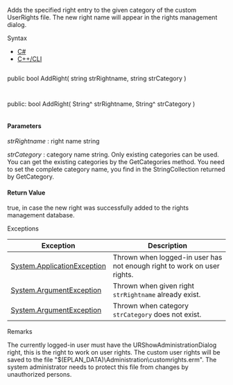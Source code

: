 Adds the specified right entry to the given category of the custom UserRights file. The new right name will appear in the rights management dialog.

Syntax

* [C#](#i-syntax-CS)
* [C++/CLI](#i-syntax-CPP2005)

```
```
public bool AddRight( 
   string strRightname,
   string strCategory
)
```
```

```
```
public:
bool AddRight( 
   String^ strRightname,
   String^ strCategory
)
```
```

#### Parameters

*strRightname*
:   right name string

*strCategory*
:   category name string. Only existing categories can be used. You can get the existing categories by the GetCategories method. You need to set the complete category name, you find in the StringCollection returned by GetCategory.

#### Return Value

true, in case the new right was successfully added to the rights management database.

Exceptions

| Exception | Description |
| --- | --- |
| [System.ApplicationException](#) | Thrown when logged-in user has not enough right to work on user rights. |
| [System.ArgumentException](#) | Thrown when given right `strRightname` already exist. |
| [System.ArgumentException](#) | Thrown when category `strCategory` does not exist. |

Remarks

The currently logged-in user must have the URShowAdministrationDialog right, this is the right to work on user rights. The custom user rights will be saved to the file "$(EPLAN\_DATA)\\Administration\\customrights.erm". The system administrator needs to protect this file from changes by unauthorized persons.
